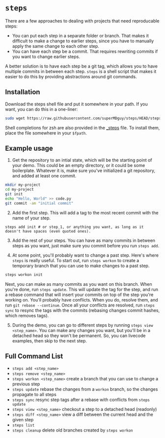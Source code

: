 # `steps`
There are a few approaches to dealing with projects that need reproducable steps:

* You can put each step in a separate folder or branch. That makes it difficult to make a change to earlier steps, since you have to manually apply the same change to each other step.
* You can have each step be a commit. That requires rewriting commits if you want to change earlier steps.

A better solution is to have each step be a git tag, which allows you to have multiple commits in between each step. `steps` is a shell script that makes it easier to do this by providing abstractions around git commands.

## Installation

Download the steps shell file and put it somewhere in your path. If you want, you can do this in a one-liner:

```bash
sudo wget https://raw.githubusercontent.com/superMDguy/steps/HEAD/steps -O /usr/local/bin/steps && sudo chmod +x /usr/local/bin/steps
```

Shell completions for zsh are also provided in the [_steps](https://github.com/superMDguy/steps/blob/HEAD/_steps) file. To install them, place the file somewhere in your `$fpath`.

## Example usage

1. Get the repository to an intial state, which will be the starting point of your demo. This could be an empty directory, or it could be some boilerplate. Whatever it is, make sure you've initialized a git repository, and added at least one commit.

```bash
mkdir my-project
cd my-project
git init
echo "Hello, World" >> code.py
git commit -am "initial commit"
```

2. Add the first step. This will add a tag to the most recent commit with the name of your step.

```
steps add init # or step_1, or anything you want, as long as it doesn't have spaces (even quoted ones).
```

3. Add the rest of your steps. You can have as many commits in between steps as you want, just make sure you commit before you run `steps add`.

4. At some point, you'll probably want to change a past step. Here's where `steps` is really useful. To start out, run `steps workon` to create a temporary branch that you can use to make changes to a past step.

```bash
steps workon init
```

Next, you can make as many commits as you want on this branch. When you're done, run `steps update`. This will update the tag for the step, and run a rebase command that will insert your commits on top of the step you're working on. You'll probably have conflicts. When you do, resolve them, and run `git rebase --continue`. Once all your conflicts are resolved, run `steps sync` to resync the tags with the commits (rebasing changes commit hashes, which removes tags).

5. During the demo, you can go to different steps by running `steps view <step_name>`. You can make any changes you want, but you'll be in a detached head so they won't be permanent. So, you can livecode examples, then skip to the next step.

## Full Command List

* `steps add <step_name>`
* `steps remove <step_name>`
* `steps workon <step_name>` create a branch that you can use to change a previous step
* `steps update` rebase the changes from a `workon` branch, so the changes propagate to all steps
* `steps sync` resync step tags after a rebase with conflicts from `steps update`
* `steps view <step_name>` checkout a step to a detached head (readonly)
* `steps diff <step_name>` view a diff between the current head and the given step
* `steps list`
* `steps cleanup` delete old branches created by `steps workon`
